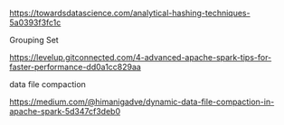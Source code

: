 

https://towardsdatascience.com/analytical-hashing-techniques-5a0393f3fc1c


Grouping Set 

https://levelup.gitconnected.com/4-advanced-apache-spark-tips-for-faster-performance-dd0a1cc829aa

data file compaction

https://medium.com/@himanigadve/dynamic-data-file-compaction-in-apache-spark-5d347cf3deb0
